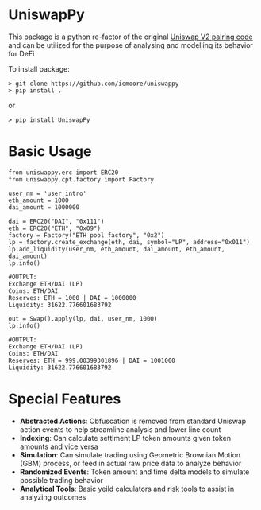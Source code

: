 # UniswapPy
This package is a python re-factor of the original [Uniswap V2 pairing code](https://github.com/Uniswap/v2-core/blob/master/contracts/UniswapV2Pair.sol) and can be 
utilized for the purpose of analysing and modelling its behavior for DeFi

To install package:
```
> git clone https://github.com/icmoore/uniswappy
> pip install .
```
or
```
> pip install UniswapPy
```

# Basic Usage
```
from uniswappy.erc import ERC20
from uniswappy.cpt.factory import Factory

user_nm = 'user_intro'
eth_amount = 1000
dai_amount = 1000000

dai = ERC20("DAI", "0x111")
eth = ERC20("ETH", "0x09")
factory = Factory("ETH pool factory", "0x2")
lp = factory.create_exchange(eth, dai, symbol="LP", address="0x011")
lp.add_liquidity(user_nm, eth_amount, dai_amount, eth_amount, dai_amount)
lp.info()
```

```
#OUTPUT:
Exchange ETH/DAI (LP)
Coins: ETH/DAI
Reserves: ETH = 1000 | DAI = 1000000
Liquidity: 31622.776601683792
```
```
out = Swap().apply(lp, dai, user_nm, 1000)
lp.info()
```
```
#OUTPUT:
Exchange ETH/DAI (LP)
Coins: ETH/DAI
Reserves: ETH = 999.00399301896 | DAI = 1001000
Liquidity: 31622.776601683792
```

# Special Features
 * **Abstracted Actions**: Obfuscation is removed from standard Uniswap action events to help streamline analysis and lower line count
 * **Indexing**: Can calculate settlment LP token amounts given token 
amounts and vice versa 
 * **Simulation**: Can simulate trading using Geometric Brownian Motion (GBM) process, or feed in actual raw price data to analyze behavior
 * **Randomized Events**: Token amount and time delta models to simulate possible trading behavior
 * **Analytical Tools**: Basic yeild calculators and risk tools to assist in analyzing outcomes
 
 
